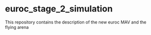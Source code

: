 # euroc_stage_2_simulation
This repository contains the description of the new euroc MAV and the flying arena
